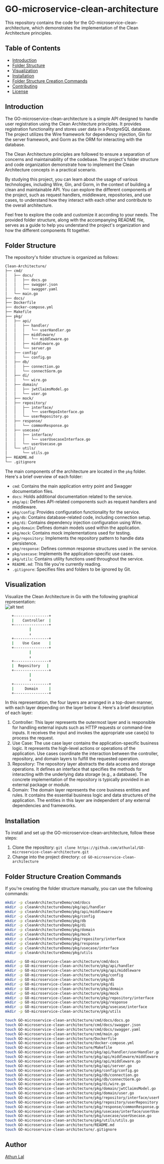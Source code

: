 # GO-microservice-clean-architecture

This repository contains the code for the GO-microservice-clean-architecture, which demonstrates the implementation of the Clean Architecture principles.

## Table of Contents

- [Introduction](#introduction)
- [Folder Structure](#folder-structure)
- [Visualization](#Visualization)
- [Installation](#installation)
- [Folder Structure Creation Commands](#Folder-Structure-Creation-Commands)
- [Contributing](#contributing)
- [License](#license)

## Introduction

The GO-microservice-clean-architecture is a simple API designed to handle user registration using the Clean Architecture principles. It provides registration functionality and stores user data in a PostgreSQL database. The project utilizes the Wire framework for dependency injection, Gin for the server framework, and Gorm as the ORM for interacting with the database.

The Clean Architecture principles are followed to ensure a separation of concerns and maintainability of the codebase. The project's folder structure and code organization demonstrate how to implement the Clean Architecture concepts in a practical scenario.

By studying this project, you can learn about the usage of various technologies, including Wire, Gin, and Gorm, in the context of building a clean and maintainable API. You can explore the different components of the project, such as request handlers, middleware, repositories, and use cases, to understand how they interact with each other and contribute to the overall architecture.

Feel free to explore the code and customize it according to your needs. The provided folder structure, along with the accompanying README file, serves as a guide to help you understand the project's organization and how the different components fit together.

## Folder Structure

The repository's folder structure is organized as follows:

```bash
Clean-Architecture/
├── cmd/
│   ├── docs/
│   │   ├── docs.go
│   │   ├── swagger.json
│   │   └── swagger.yaml
│   └── main.go
├── docs/
├── Dockerfile
├── docker-compose.yml
├── Makefile
├── pkg/
│   ├── api/
│   │   ├── handler/
│   │   │   └── userHandler.go
│   │   ├── middleware/
│   │   │   └── middleware.go
│   │   ├── middleware.go
│   │   └── server.go
│   ├── config/
│   │   └── config.go
│   ├── db/
│   │   ├── connection.go
│   │   └── connectGorm.go
│   ├── di/
│   │   └── wire.go
│   ├── domain/
│   │   ├── jwtClaimsModel.go
│   │   └── user.go
│   ├── mock/
│   ├── repository/
│   │   ├── interface/
│   │   │   └── userRepoInterface.go
│   │   └── userRepository.go
│   ├── response/
│   │   └── commonResponse.go
│   ├── usecase/
│   │   ├── interface/
│   │   │   └── userUsecaseInterface.go
│   │   └── userUsecase.go
│   └── utils/
│       └── utils.go
├── README.md
└── .gitignore
```

The main components of the architecture are located in the `pkg` folder. Here's a brief overview of each folder:

- `cmd`: Contains the main application entry point and Swagger documentation files.
- `docs`: Holds additional documentation related to the service.
- `pkg/api`: Defines API-related components such as request handlers and middleware.
- `pkg/config`: Provides configuration functionality for the service.
- `pkg/db`: Contains database-related code, including connection setup.
- `pkg/di`: Contains dependency injection configuration using Wire.
- `pkg/domain`: Defines domain models used within the application.
- `pkg/mock`: Contains mock implementations used for testing.
- `pkg/repository`: Implements the repository pattern to handle data persistence.
- `pkg/response`: Defines common response structures used in the service.
- `pkg/usecase`: Implements the application-specific use cases.
- `pkg/utils`: Contains utility functions used throughout the service.
- `README.md`: This file you're currently reading.
- `.gitignore`: Specifies files and folders to be ignored by Git.

## Visualization

Visualize the Clean Architecture in Go with the following graphical representation:
<br>
![alt text](screenshot.png)


```bash
   +----------------+
   |    Controller  |
   +----------------+
           |
           ↓
   +----------------+
   |    Use Case    |
   +----------------+
           |
           ↓
   +----------------+
   |  Repository   |
   +----------------+
           |
           ↓
   +----------------+
   |     Domain     |
   +----------------+

```

In this representation, the four layers are arranged in a top-down manner, with each layer depending on the layer below it. Here's a brief description of each layer:

1. Controller: This layer represents the outermost layer and is responsible for handling external inputs such as HTTP requests or 
   command-line inputs. It receives the input and invokes the appropriate use case(s) to process the request.
2. Use Case: The use case layer contains the application-specific business logic. It represents the high-level actions or operations of
   the application. Use cases coordinate the interaction between the controller, repository, and domain layers to fulfill the requested operation.
3. Repository: The repository layer abstracts the data access and storage operations. It defines an interface that specifies the 
   methods for interacting with the underlying data storage (e.g., a database). The concrete implementation of the repository is typically provided in an external package or module.
4. Domain: The domain layer represents the core business entities and rules. It contains the essential business logic and data 
   structures of the application. The entities in this layer are independent of any external dependencies and frameworks.



## Installation

To install and set up the GO-microservice-clean-architecture, follow these steps:

1. Clone the repository: `git clone https://github.com/athunlal/GO-microservice-clean-architecture.git`
2. Change into the project directory: `cd GO-microservice-clean-architecture`

## Folder Structure Creation Commands

If you're creating the folder structure manually, you can use the following commands:

```bash
mkdir -p cleanArchitectureDemo/cmd/docs
mkdir -p cleanArchitectureDemo/pkg/api/handler
mkdir -p cleanArchitectureDemo/pkg/api/middleware
mkdir -p cleanArchitectureDemo/pkg/config
mkdir -p cleanArchitectureDemo/pkg/db
mkdir -p cleanArchitectureDemo/pkg/di
mkdir -p cleanArchitectureDemo/pkg/domain
mkdir -p cleanArchitectureDemo/pkg/mock
mkdir -p cleanArchitectureDemo/pkg/repository/interface
mkdir -p cleanArchitectureDemo/pkg/response
mkdir -p cleanArchitectureDemo/pkg/usecase/interface
mkdir -p cleanArchitectureDemo/pkg/utils

mkdir -p GO-microservice-clean-architecture/cmd/docs
mkdir -p GO-microservice-clean-architecture/pkg/api/handler
mkdir -p GO-microservice-clean-architecture/pkg/api/middleware
mkdir -p GO-microservice-clean-architecture/pkg/config
mkdir -p GO-microservice-clean-architecture/pkg/db
mkdir -p GO-microservice-clean-architecture/pkg/di
mkdir -p GO-microservice-clean-architecture/pkg/domain
mkdir -p GO-microservice-clean-architecture/pkg/mock
mkdir -p GO-microservice-clean-architecture/pkg/repository/interface
mkdir -p GO-microservice-clean-architecture/pkg/response
mkdir -p GO-microservice-clean-architecture/pkg/usecase/interface
mkdir -p GO-microservice-clean-architecture/pkg/utils

touch GO-microservice-clean-architecture/cmd/docs/docs.go
touch GO-microservice-clean-architecture/cmd/docs/swagger.json
touch GO-microservice-clean-architecture/cmd/docs/swagger.yaml
touch GO-microservice-clean-architecture/cmd/main.go
touch GO-microservice-clean-architecture/Dockerfile
touch GO-microservice-clean-architecture/docker-compose.yml
touch GO-microservice-clean-architecture/Makefile
touch GO-microservice-clean-architecture/pkg/api/handler/userHandler.go
touch GO-microservice-clean-architecture/pkg/api/middleware/middleware.go
touch GO-microservice-clean-architecture/pkg/api/middleware.go
touch GO-microservice-clean-architecture/pkg/api/server.go
touch GO-microservice-clean-architecture/pkg/config/config.go
touch GO-microservice-clean-architecture/pkg/db/connection.go
touch GO-microservice-clean-architecture/pkg/db/connectGorm.go
touch GO-microservice-clean-architecture/pkg/di/wire.go
touch GO-microservice-clean-architecture/pkg/domain/jwtClaimsModel.go
touch GO-microservice-clean-architecture/pkg/domain/user.go
touch GO-microservice-clean-architecture/pkg/repository/interface/userRepoInterface.go
touch GO-microservice-clean-architecture/pkg/repository/userRepository.go
touch GO-microservice-clean-architecture/pkg/response/commonResponse.go
touch GO-microservice-clean-architecture/pkg/usecase/interface/userUsecaseInterface.go
touch GO-microservice-clean-architecture/pkg/usecase/userUsecase.go
touch GO-microservice-clean-architecture/pkg/utils/utils.go
touch GO-microservice-clean-architecture/README.md
touch GO-microservice-clean-architecture/.gitignore

```

## Author

[Athun Lal](https://github.com/athunlal)
